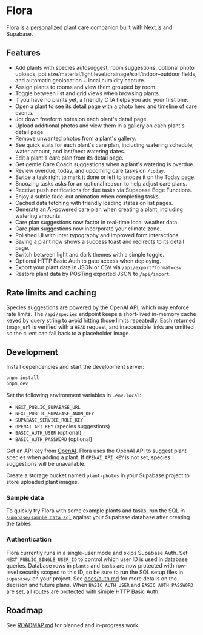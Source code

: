 # Flora

Flora is a personalized plant care companion built with Next.js and Supabase.

## Features

- Add plants with species autosuggest, room suggestions, optional photo uploads, pot size/material/light level/drainage/soil/indoor–outdoor fields, and automatic geolocation + local humidity capture.
- Assign plants to rooms and view them grouped by room.
- Toggle between list and grid views when browsing plants.
- If you have no plants yet, a friendly CTA helps you add your first one.
- Open a plant to see its detail page with a photo hero and timeline of care events.
- Jot down freeform notes on each plant's detail page.
- Upload additional photos and view them in a gallery on each plant's detail page.
- Remove unwanted photos from a plant's gallery.
- See quick stats for each plant's care plan, including watering schedule, water amount, and last/next watering dates.
- Edit a plant's care plan from its detail page.
- Get gentle Care Coach suggestions when a plant's watering is overdue.
- Review overdue, today, and upcoming care tasks on `/today`.
- Swipe a task right to mark it done or left to snooze it on the Today page.
- Snoozing tasks asks for an optional reason to help adjust care plans.
- Receive push notifications for due tasks via Supabase Edge Functions.
- Enjoy a subtle fade-out animation when completing tasks.
- Cached data fetching with friendly loading states on list pages.
- Generate an AI-powered care plan when creating a plant, including watering amounts.
- Care plan suggestions now factor in real-time local weather data.
- Care plan suggestions now incorporate your climate zone.
- Polished UI with Inter typography and improved form interactions.
- Saving a plant now shows a success toast and redirects to its detail page.
- Switch between light and dark themes with a simple toggle.
- Optional HTTP Basic Auth to gate access when deploying.
- Export your plant data in JSON or CSV via `/api/export?format=csv`.
- Restore plant data by POSTing exported JSON to `/api/import`.

## Rate limits and caching

Species suggestions are powered by the OpenAI API, which may enforce rate
limits. The `/api/species` endpoint keeps a short-lived in-memory cache keyed by
query string to avoid hitting those limits repeatedly. Each returned `image_url`
is verified with a `HEAD` request, and inaccessible links are omitted so the
client can fall back to a placeholder image.

## Development

Install dependencies and start the development server:

```bash
pnpm install
pnpm dev
```

Set the following environment variables in `.env.local`:

- `NEXT_PUBLIC_SUPABASE_URL`
- `NEXT_PUBLIC_SUPABASE_ANON_KEY`
- `SUPABASE_SERVICE_ROLE_KEY`
- `OPENAI_API_KEY` (species suggestions)
- `BASIC_AUTH_USER` (optional)
- `BASIC_AUTH_PASSWORD` (optional)

Get an API key from [OpenAI](https://platform.openai.com/). Flora uses the
OpenAI API to suggest plant species when adding a plant. If `OPENAI_API_KEY` is
not set, species suggestions will be unavailable.

Create a storage bucket named `plant-photos` in your Supabase project to store uploaded plant images.

### Sample data

To quickly try Flora with some example plants and tasks, run the SQL in
[`supabase/sample_data.sql`](supabase/sample_data.sql) against your Supabase
database after creating the tables.

### Authentication

Flora currently runs in a single-user mode and skips Supabase Auth. Set
`NEXT_PUBLIC_SINGLE_USER_ID` to control which user ID is used in database
queries. Database rows in `plants` and `tasks` are now protected with
row-level security scoped to this ID, so be sure to run the SQL setup files in
`supabase/` on your project. See [docs/auth.md](docs/auth.md) for more details
on the decision and future plans. When `BASIC_AUTH_USER` and `BASIC_AUTH_PASSWORD`
are set, all routes are protected with simple HTTP Basic Auth.

## Roadmap

See [ROADMAP.md](ROADMAP.md) for planned and in‑progress work.
